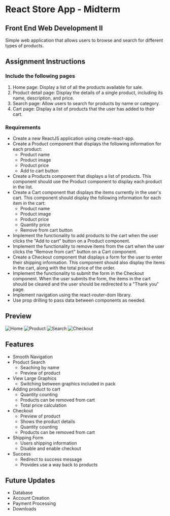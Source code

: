 # React Store App - Midterm

## Front End Web Development II

Simple web application that allows users to browse and search for different types of products.
## Assignment Instructions
### Include the following pages
1. Home page: Display a list of all the products available for sale.
2. Product detail page: Display the details of a single product, including its name, description, and price.
3. Search page: Allow users to search for products by name or category.
4. Cart page: Display a list of products that the user has added to their cart.

### Requirements
- Create a new ReactJS application using create-react-app.
- Create a Product component that displays the following information for each product:
    - Product name
    - Product image
    - Product price
    - Add to cart button
- Create a Products component that displays a list of products. This component should use the Product component to display each product in the list.
- Create a Cart component that displays the items currently in the user's cart. This component should display the following information for each item in the cart:
    - Product name
    - Product image
    - Product price
    - Quantity price
    - Remove from cart button
- Implement the functionality to add products to the cart when the user clicks the "Add to cart" button on a Product component. 
- Implement the functionality to remove items from the cart when the user clicks the "Remove from cart" button on a Cart component.
- Create a Checkout component that displays a form for the user to enter their shipping information. This component should also display the items in the cart, along with the total price of the order.
- Implement the functionality to submit the form in the Checkout component. When the user submits the form, the items in the cart should be cleared and the user should be redirected to a "Thank you" page.
- Implement navigation using the react-router-dom library.
- Use prop drilling to pass data between components as needed.

## Preview
![Home](https://user-images.githubusercontent.com/48497255/227750937-4109bb6a-4284-4ec7-99d7-ffeb0ad2cf0c.jpg)
![Product](https://user-images.githubusercontent.com/48497255/227750949-35e40b87-82eb-44d3-a2bf-b793ee9b5f66.jpg)
![Search](https://user-images.githubusercontent.com/48497255/227750957-23c26538-d3e1-4e07-9e53-f295bc65a2f0.jpg)
![Checkout](https://user-images.githubusercontent.com/48497255/227750963-48c0e6dd-3970-4616-8cce-51c462f4d654.jpg)

## Features
- Smooth Navigation
- Product Search
    - Seaching by name
    - Preview of product
- View Large Graphics
    - Switching between graphics included in pack
- Adding product to cart
    - Quantity counting
    - Products can be removed from cart
    - Total price calculation
- Checkout
    - Preview of product
    - Shows the product details
    - Quantity counting
    - Products can be removed from cart
- Shipping Form
    - Users shipping information
    - Disable and enable checkout
- Success
    - Redirect to success message
    - Provides use a way back to products

## Future Updates
- Database
- Account Creation
- Payment Processing
- Downloads

